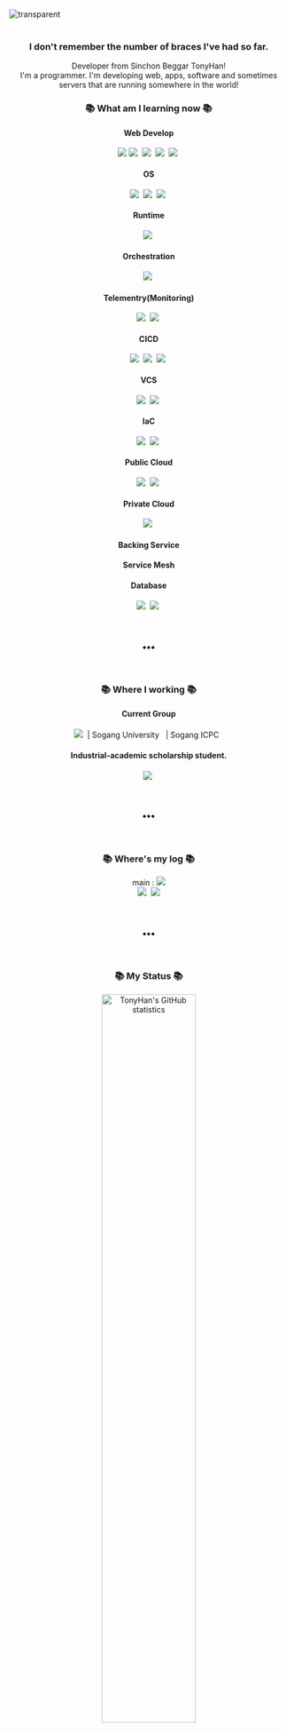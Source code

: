 <br>

![transparent](https://capsule-render.vercel.app/api?type=transparent&fontColor=151D3B&text=TonyHan&height=150&fontSize=80&desc=DevOps%20Engineer&descAlignY=75&descAlign=60)
<br>
<br>

<h3 align="center"> I don't remember the number of braces I've had so far. </h3>
<p align="center">
Developer from Sinchon Beggar TonyHan!<br>
I'm a programmer. I'm developing web, apps, software and sometimes servers that are running somewhere in the world!<br>
</p>
<h3 align="center">📚 What am I learning now 📚</h3>
<h4 align="center">Web Develop</h4>
<p align="center">
	<img src="https://img.shields.io/badge/javascript-F7DF1E?style=flat-square&logo=javascript&logoColor=black"/>
	<img src="https://img.shields.io/badge/React-61DAFB?style=flat-square&logo=React&logoColor=black"/>&nbsp
	<img src="https://img.shields.io/badge/Express-000000?style=flat-square&logo=Express&logoColor=white"/>&nbsp
	<img src="https://img.shields.io/badge/Node.js-339933?style=flat-square&logo=Node.js&logoColor=white"/>&nbsp
	<img src="https://img.shields.io/badge/Python-3776AB?style=flat-square&logo=Python&logoColor=white"/>&nbsp
</p>
<h4 align="center">OS</h4>
<p align="center">
	<img src="https://img.shields.io/badge/GNU Bash-4EAA25?style=flat-square&logo=GNU Bash&logoColor=white"/>&nbsp
	<img src="https://img.shields.io/badge/Linux-FCC624?style=flat-square&logo=Linux&logoColor=black"/>&nbsp
	<img src="https://img.shields.io/badge/Ubuntu-E95420?style=flat-square&logo=Ubuntu&logoColor=white"/>&nbsp
</p>


<h4 align="center">Runtime</h4>
<p align="center">
	<img src="https://img.shields.io/badge/Docker-2496ED?style=flat-square&logo=Docker&logoColor=white"/>&nbsp
</p>


<h4 align="center">Orchestration</h4>
<p align="center">
	<img src="https://img.shields.io/badge/Kubernetes-326CE5?style=flat-square&logo=Kubernetes&logoColor=white"/>&nbsp	
</p>

<h4 align="center">Telementry(Monitoring)</h4>
<p align="center">
	<img src="https://img.shields.io/badge/Prometheus-E6522C?style=flat-square&logo=Prometheus&logoColor=white"/>&nbsp
	<img src="https://img.shields.io/badge/Grafana-F46800?style=flat-square&logo=Grafana&logoColor=white"/>&nbsp	
</p>

<h4 align="center">CICD</h4>
<p align="center">
	<img src="https://img.shields.io/badge/Git-F05032?style=flat-square&logo=Git&logoColor=white"/>&nbsp
	<img src="https://img.shields.io/badge/GitHub-181717?style=flat-square&logo=GitHub&logoColor=white"/>&nbsp	
	<img src="https://img.shields.io/badge/GitLab-FC6D26?style=flat-square&logo=GitLab&logoColor=white"/>&nbsp	
</p>

<h4 align="center">VCS</h4>
<p align="center">
	<img src="https://img.shields.io/badge/GitHub Actions-2088FF?style=flat-square&logo=GitHub Actions&logoColor=white"/>&nbsp
	<img src="https://img.shields.io/badge/Jenkins-D24939?style=flat-square&logo=Jenkins&logoColor=white"/>&nbsp	
</p>

<h4 align="center">IaC</h4>
<p align="center">
	<img src="https://img.shields.io/badge/Ansible-EE0000?style=flat-square&logo=Ansible&logoColor=white"/>&nbsp
	<img src="https://img.shields.io/badge/Vagrant-1868F2?style=flat-square&logo=Vagrant&logoColor=white"/>&nbsp
</p>

<h4 align="center">Public Cloud</h4>
<p align="center">
	<img src="https://img.shields.io/badge/Amazon AWS-232F3E?style=flat-square&logo=Amazon AWS&logoColor=white"/>&nbsp
	<img src="https://img.shields.io/badge/Google Cloud-4285F4?style=flat-square&logo=Google Cloud&logoColor=white"/>&nbsp
</p>

<h4 align="center">Private Cloud</h4>
<p align="center">
	<img src="https://img.shields.io/badge/OpenStack-ED1944?style=flat-square&logo=OpenStack&logoColor=white"/>&nbsp
</p>

<h4 align="center">Backing Service</h4>
<p align="center">
</p>

<h4 align="center">Service Mesh</h4>
<p align="center">
</p>



<h4 align="center">Database</h4>
<p align="center">
	<img src="https://img.shields.io/badge/MySQL-4479A1?style=flat-square&logo=MySQL&logoColor=white"/>&nbsp
	<img src="https://img.shields.io/badge/MongoDB-47A248?style=flat-square&logo=MongoDB&logoColor=white"/>&nbsp
</p>

<br>
<h3 align="center">•••</h3>
<br>

<h3 align="center">📚 Where I working 📚</h3>
<h4 align="center">Current Group</h4>
<p align="center">	
  <img src="https://img.shields.io/badge/42-000000?style=flat-square&logo=42&logoColor=white"/>&nbsp
	| Sogang University &nbsp
	| Sogang ICPC &nbsp
	</img>
	</p>
	<h4 align="center">Industrial-academic scholarship student.</h4>
	<p align="center">
	<img align="center" src="https://img.shields.io/badge/Samsung-1428A0?style=flat-square&logo=Samsung&logoColor=white"/>&nbsp
	</p>
</p>

<br>
<h3 align="center">•••</h3>
<br>

<h3 align="center">📚 Where's my log 📚</h3>
<p align="center">
  main : <a href="https://tonyhan18.tistory.com/251?category=1021635/"><img src="https://img.shields.io/badge/Tech%20Blog-262626?style=flat-square&logo=D-Wave Systems&logoColor=white&link=https://newwisdom.tistory.com"/></a><br>
  <a href="https://velog.io/@tonyhan18/series"><img src="https://img.shields.io/badge/Tech%20Blog-11B48A?style=flat-square&logo=Vimeo&logoColor=white&link=https://velog.io/@new_wisdom"/></a>&nbsp
  <a href="mailto:ourclub7279@gmail.com"><img src="https://img.shields.io/badge/Gmail-d14836?style=flat-square&logo=Gmail&logoColor=white&link=mailto:wlgp2500@gmail.com"/></a>
</p>

<br>
<h3 align="center">•••</h3>
<br>

<h3 align="center">📚 My Status 📚</h3>
<div align="center">
    <img alt="TonyHan's GitHub statistics" src="https://github-readme-stats.vercel.app/api?username=tonyhan18&show_icons=true&theme=tokyonight" width="58%" />
		<img alt="TonyHan's GitHub top languages" src="https://github-readme-stats.vercel.app/api/top-langs/?username=tonyhan18&layout=compact&theme=tokyonight" width="42%" />
	
[![chahan's 42 stats](https://badge42.vercel.app/api/v2/cl234g655001609l3nvubw98q/stats?cursusId=21&coalitionId=87)](https://github.com/JaeSeoKim/badge42)
	
</div>

<br>
<h3 align="center">•••</h3>
<br>

<h3 align="center">📚 Translate 📚</h3>
<p align="center">
신촌거지출신개발자 TonyHan!<br>
프로그래머입니다. 세상 어딘가에서 돌고있을 웹, 앱, 소프트웨어 가끔은 서버등을 개발하고 있습니다.<br>
<br>
가난한 대학생이였지만 보다 좋은 대학입학을 꿈꾸었습니다.<br>
전재산을 써서 단 8개월만에 서울권 대학교 입학했습니다.<br>
<br>
입학후 첫 학기부터 비대면생활에 집안사정으로 궁핍한 삶을 이어나가지만<br>
오늘도 꿈을 향하여 To The Top TonyHan!<br>
</p>
<br>

![rect](https://capsule-render.vercel.app/api?type=rect&color=gradient&desc=Have%20a%20Nice%20Day%20By.%20TonyHan&descAlignY=50)
